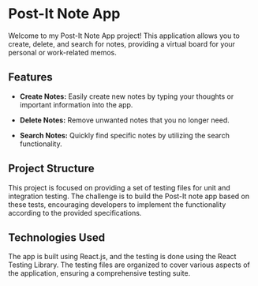 # Post-It Note App

Welcome to my Post-It Note App project! This application allows you to create, delete, and search for notes, providing a virtual board for your personal or work-related memos.

## Features

- **Create Notes:** Easily create new notes by typing your thoughts or important information into the app.

- **Delete Notes:** Remove unwanted notes that you no longer need.

- **Search Notes:** Quickly find specific notes by utilizing the search functionality.

## Project Structure

This project is focused on providing a set of testing files for unit and integration testing. The challenge is to build the Post-It note app based on these tests, encouraging developers to implement the functionality according to the provided specifications.

## Technologies Used

The app is built using React.js, and the testing is done using the React Testing Library. The testing files are organized to cover various aspects of the application, ensuring a comprehensive testing suite.
